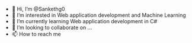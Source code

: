 - 👋 Hi, I’m @Sankethg0
- 👀 I’m interested in Web application development and Machine Learning
- 🌱 I’m currently learning Web application development in C#
- 💞️ I’m looking to collaborate on ...
- 📫 How to reach me 

<!---
Sankethg0/Sankethg0 is a ✨ special ✨ repository because its `README.md` (this file) appears on your GitHub profile.
You can click the Preview link to take a look at your changes.
--->
